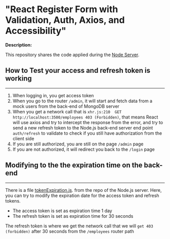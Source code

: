 # "React Register Form with Validation, Auth, Axios, and Accessibility"

**Description:**

This repository shares the code applied during the [Node Server](https://github.com/KoichaDev/node-server-auth-jwt-user-role-demo). 


## How to Test your access and refresh token is working
---
1. When logging in, you get access token
2. When you go to the router `/admin`, it will start and fetch data from a mock users from the back-end of MongoDB server
3. When you get a network call that is `xhr.js:210  GET http://localhost:3500/employees 403 (Forbidden)`, that means React will use axios and try to intercept the response from the error, and try to send a new refresh token to the Node.js back-end server end point `auth/refresh` to validate to check if you still have authorization from the client side
4. If you are still authorized, you are still on the page `/admin` page
5. If  you are not authorized, it will redirect you back to the `/login` page

## Modifying to the the expiration time on the back-end
---

There is a file [tokenExpiration.js](https://github.com/KoichaDev/node-server-auth-jwt-user-role-demo). from the repo of the Node.js server. Here, you can try to modify the expiration date for the access token and refresh tokens.

- The access token is set as expiration time 1 day
- The refresh token is set as expiration time for 30 seconds

The refresh token is where we get the network call that we will `get 403 (forbidden)` after 30 seconds from the `/employees` router path